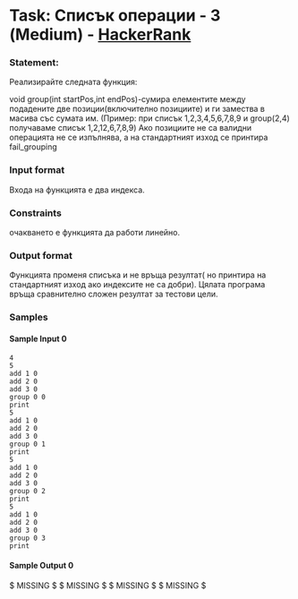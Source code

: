 # Task: Списък операции - 3 (Medium) - [HackerRank](<https://www.hackerrank.com/contests/sda-2020-2021-test4-tsdcfh/challenges/-3-4>)


### Statement:

Реализирайте следната функция:

void group(int startPos,int endPos)-сумира елементите между подадените две позиции(включително позициите) и ги замества в масива със сумата им. (Пример: при списък 1,2,3,4,5,6,7,8,9 и group(2,4) получаваме списък 1,2,12,6,7,8,9) Ако позициите не са валидни операцията не се изпълнява, а на стандартният изход се принтира fail_grouping


### Input format

Входа на функцията е два индекса.


### Constraints

очакването е функцията да работи линейно.

### Output format

Функцията променя списъка и не връща резултат( но принтира на стандартният изход ако индексите не са добри). Цялата програма връща сравнително сложен резултат за тестови цели.


### Samples


#### Sample Input 0
```
4
5
add 1 0
add 2 0
add 3 0
group 0 0
print
5
add 1 0
add 2 0
add 3 0
group 0 1
print
5
add 1 0
add 2 0
add 3 0
group 0 2
print
5
add 1 0
add 2 0
add 3 0
group 0 3
print
```

#### Sample Output 0
$ MISSING $
$ MISSING $
$ MISSING $
$ MISSING $
